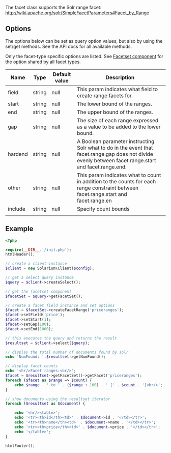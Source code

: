 The facet class supports the Solr range facet: <http://wiki.apache.org/solr/SimpleFacetParameters#Facet_by_Range>

Options
-------

The options below can be set as query option values, but also by using the set/get methods. See the API docs for all available methods.

Only the facet-type specific options are listed. See [Facetset component](V3:Facetset_component "wikilink") for the option shared by all facet types.

| Name    | Type   | Default value | Description                                                                                                                                             |
|---------|--------|---------------|---------------------------------------------------------------------------------------------------------------------------------------------------------|
| field   | string | null          | This param indicates what field to create range facets for                                                                                              |
| start   | string | null          | The lower bound of the ranges.                                                                                                                          |
| end     | string | null          | The upper bound of the ranges.                                                                                                                          |
| gap     | string | null          | The size of each range expressed as a value to be added to the lower bound.                                                                             |
| hardend | string | null          | A Boolean parameter instructing Solr what to do in the event that facet.range.gap does not divide evenly between facet.range.start and facet.range.end. |
| other   | string | null          | This param indicates what to count in addition to the counts for each range constraint between facet.range.start and facet.range.en                     |
| include | string | null          | Specify count bounds                                                                                                                                    |
||

Example
-------

```php
<?php

require(__DIR__.'/init.php');
htmlHeader();

// create a client instance
$client = new Solarium\Client($config);

// get a select query instance
$query = $client->createSelect();

// get the facetset component
$facetSet = $query->getFacetSet();

// create a facet field instance and set options
$facet = $facetSet->createFacetRange('priceranges');
$facet->setField('price');
$facet->setStart(1);
$facet->setGap(100);
$facet->setEnd(1000);

// this executes the query and returns the result
$resultset = $client->select($query);

// display the total number of documents found by solr
echo 'NumFound: '.$resultset->getNumFound();

// display facet counts
echo '<hr/>Facet ranges:<br/>';
$facet = $resultset->getFacetSet()->getFacet('priceranges');
foreach ($facet as $range => $count) {
    echo $range . ' to ' . ($range + 100) . ' [' . $count . ']<br/>';
}

// show documents using the resultset iterator
foreach ($resultset as $document) {

    echo '<hr/><table>';
    echo '<tr><th>id</th><td>' . $document->id . '</td></tr>';
    echo '<tr><th>name</th><td>' . $document->name . '</td></tr>';
    echo '<tr><th>price</th><td>' . $document->price . '</td></tr>';
    echo '</table>';
}

htmlFooter();

```
